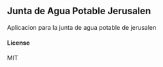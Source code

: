 ## Junta de Agua Potable Jerusalen

Aplicacion para la junta de agua potable de jerusalen

#### License

MIT
